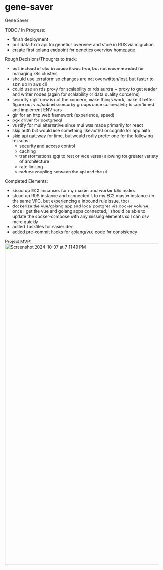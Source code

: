 # gene-saver
Gene Saver

TODO / In Progress:
- finish deployment
- pull data from api for genetics overview and store in RDS via migration
- create first golang endpoint for genetics overview homepage

Rough Decisions/Thoughts to track:
- ec2 instead of eks because it was free, but not recommended for managing k8s clusters
- should use terraform so changes are not overwritten/lost, but faster to spin up in aws cli
- could use an rds proxy for scalability or rds aurora + proxy to get reader and writer nodes (again for scalability or data quality concerns)
- security right now is not the concern, make things work, make it better. figure out vpc/subnets/security groups once connectivity is confirmed and implement ENV vars 
- gin for an http web framework (experience, speed)
- pgx driver for postgresql
- vuetify for mui alternative since mui was made primarily for react
- skip auth but would use something like auth0 or cognito for app auth
- skip api gateway for time, but would really prefer one for the following reasons:
  - security and access control
  - caching
  - transformations (gql to rest or vice versa) allowing for greater variety of architecture
  - rate limiting
  - reduce coupling between the api and the ui

Completed Elements:
- stood up EC2 instances for my master and worker k8s nodes
- stood up RDS instance and connected it to my EC2 master instance (in the same VPC, but experiencing a inbound rule issue, tbd)
- dockerize the vue/golang app and local postgres via docker volume, once I get the vue and golang apps connected, I should be able to update the docker-compose with any missing elements so I can dev more quickly
- added Taskfiles for easier dev
- added pre-commit hooks for golang/vue code for consistency


Project MVP:
<img width="1057" alt="Screenshot 2024-10-07 at 7 11 49 PM" src="https://github.com/user-attachments/assets/3e2be139-eeac-4ed9-a188-0d13947eb235">


